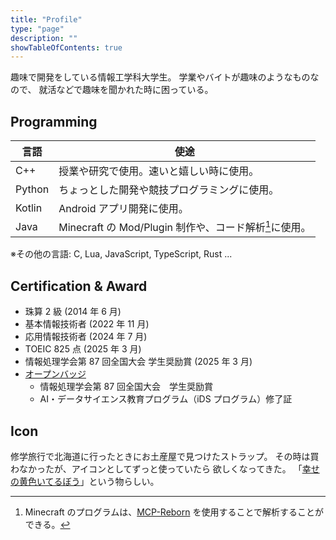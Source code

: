 ```yaml
---
title: "Profile"
type: "page"
description: ""
showTableOfContents: true
---
```


趣味で開発をしている情報工学科大学生。
学業やバイトが趣味のようなものなので、
就活などで趣味を聞かれた時に困っている。

## Programming

| 言語   | 使途                                                        |
| ------ | ----------------------------------------------------------- |
| C++    | 授業や研究で使用。速いと嬉しい時に使用。                    |
| Python | ちょっとした開発や競技プログラミングに使用。                |
| Kotlin | Android アプリ開発に使用。                                  |
| Java   | Minecraft の Mod/Plugin 制作や、コード解析[^reborn]に使用。 |

[^reborn]: Minecraft のプログラムは、[MCP-Reborn](https://github.com/Hexeption/MCP-Reborn) を使用することで解析することができる。

※その他の言語: C, Lua, JavaScript, TypeScript, Rust ...

## Certification & Award

-   珠算 2 級 (2014 年 6 月)
-   基本情報技術者 (2022 年 11 月)
-   応用情報技術者 (2024 年 7 月)
-   TOEIC 825 点 (2025 年 3 月)
-   情報処理学会第 87 回全国大会 学生奨励賞 (2025 年 3 月)
-   [オープンバッジ](https://www.openbadge-global.com/ns/portal/openbadge/public/assertions/user/dCtnd3pFYnlrVlRzV2hrTDhZSi9JQT09)
    -   情報処理学会第 87 回全国大会　学生奨励賞
    -   AI・データサイエンス教育プログラム（iDS プログラム）修了証

## Icon

修学旅行で北海道に行ったときにお土産屋で見つけたストラップ。
その時は買わなかったが、アイコンとしてずっと使っていたら
欲しくなってきた。
「[幸せの黄色いてるぼう](http://terubou.net/)」という物らしい。

